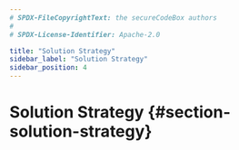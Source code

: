 ```yaml
---
# SPDX-FileCopyrightText: the secureCodeBox authors
#
# SPDX-License-Identifier: Apache-2.0

title: "Solution Strategy"
sidebar_label: "Solution Strategy"
sidebar_position: 4
---
```

# Solution Strategy {#section-solution-strategy}
